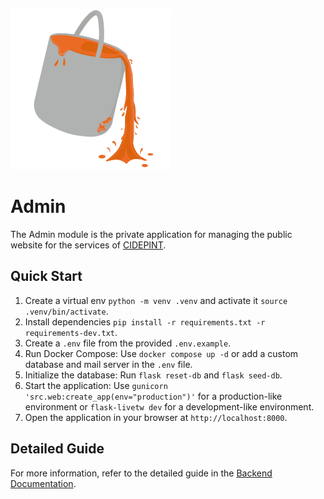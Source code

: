 ![Pinta Service Logo](./static/img/logo_256x256.png)

# Admin

The Admin module is the private application for managing the public website for the services of [CIDEPINT](https://cidepint.ing.unlp.edu.ar/).

## Quick Start

1. Create a virtual env `python -m venv .venv` and activate it `source .venv/bin/activate`.
2. Install dependencies `pip install -r requirements.txt -r requirements-dev.txt`.
3. Create a `.env` file from the provided `.env.example`.
4. Run Docker Compose: Use `docker compose up -d` or add a custom database and mail server in the `.env` file.
5. Initialize the database: Run `flask reset-db` and `flask seed-db`.
6. Start the application: Use `gunicorn 'src.web:create_app(env="production")'` for a production-like environment or `flask-livetw dev` for a development-like environment.
7. Open the application in your browser at `http://localhost:8000`.

## Detailed Guide

For more information, refer to the detailed guide in the [Backend Documentation](../docs/BACKEND.md).

